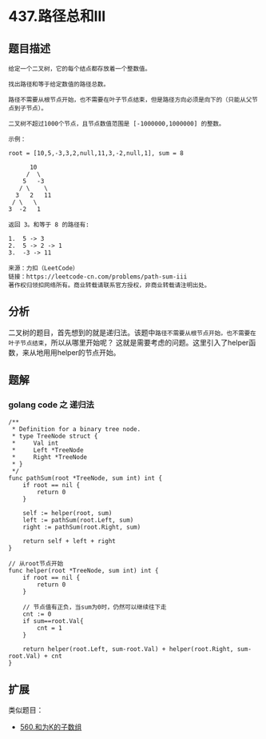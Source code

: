 # 437.路径总和III
## 题目描述
```
给定一个二叉树，它的每个结点都存放着一个整数值。

找出路径和等于给定数值的路径总数。

路径不需要从根节点开始，也不需要在叶子节点结束，但是路径方向必须是向下的（只能从父节点到子节点）。

二叉树不超过1000个节点，且节点数值范围是 [-1000000,1000000] 的整数。

示例：

root = [10,5,-3,3,2,null,11,3,-2,null,1], sum = 8

      10
     /  \
    5   -3
   / \    \
  3   2   11
 / \   \
3  -2   1

返回 3。和等于 8 的路径有:

1.  5 -> 3
2.  5 -> 2 -> 1
3.  -3 -> 11

来源：力扣（LeetCode）
链接：https://leetcode-cn.com/problems/path-sum-iii
著作权归领扣网络所有。商业转载请联系官方授权，非商业转载请注明出处。
```

## 分析
二叉树的题目，首先想到的就是递归法。该题中`路径不需要从根节点开始，也不需要在叶子节点结束`，所以从哪里开始呢？
这就是需要考虑的问题。这里引入了helper函数，来从地用用helper的节点开始。


## 题解
### golang code 之 递归法
```golang
/**
 * Definition for a binary tree node.
 * type TreeNode struct {
 *     Val int
 *     Left *TreeNode
 *     Right *TreeNode
 * }
 */
func pathSum(root *TreeNode, sum int) int {
    if root == nil {
        return 0
    }

    self := helper(root, sum)
    left := pathSum(root.Left, sum)
    right := pathSum(root.Right, sum)

    return self + left + right
}

// 从root节点开始
func helper(root *TreeNode, sum int) int {
    if root == nil {
        return 0
    }

    // 节点值有正负，当sum为0时，仍然可以继续往下走
    cnt := 0
    if sum==root.Val{
        cnt = 1
    }

    return helper(root.Left, sum-root.Val) + helper(root.Right, sum-root.Val) + cnt
}

```

## 扩展
类似题目：
- [560.和为K的子数组](./560.和为K的子数组.md)

